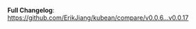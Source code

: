 <!-- Release notes generated using configuration in .github/release.yml at v0.0.17 -->



**Full Changelog**: https://github.com/ErikJiang/kubean/compare/v0.0.6...v0.0.17
